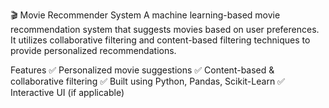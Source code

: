 🎬 Movie Recommender System
A machine learning-based movie recommendation system that suggests movies based on user preferences. It utilizes collaborative filtering and content-based filtering techniques to provide personalized recommendations.

Features
✅ Personalized movie suggestions
✅ Content-based & collaborative filtering
✅ Built using Python, Pandas, Scikit-Learn
✅ Interactive UI (if applicable)
